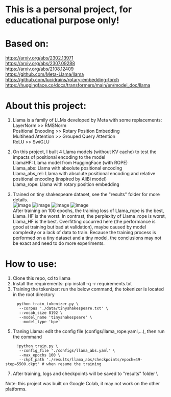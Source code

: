 # This is a personal project, for educational purpose only!

# Based on:
  https://arxiv.org/abs/2302.13971 \
  https://arxiv.org/abs/2307.09288 \
  https://arxiv.org/abs/2108.12409 \
  https://github.com/Meta-Llama/llama \
  https://github.com/lucidrains/rotary-embedding-torch \
  https://huggingface.co/docs/transformers/main/en/model_doc/llama

# About this project:
  1. Llama is a family of LLMs developed by Meta with some replacements: \
     LayerNorm >> RMSNorm \
     Positional Encoding >> Rotary Position Embedding \
     Multihead Attention >> Grouped Query Attention \
     ReLU >> SwiGLU

  2. On this project, I built 4 Llama models (without KV cache) to test the impacts of positional encoding to the model \
     LlamaHF: Llama model from HuggingFace (with ROPE) \
     Llama_abs: Llama with absolute positional encoding \
     Llama_abs_rel: Llama with absolute positional encoding and relative positional encoding (inspired by AliBi model) \
     Llama_rope: Llama with rotary position embedding

  3. Trained on tiny shakespeare dataset, see the "results" folder for more details. \
     ![image](https://github.com/tomsawyer0224/llama/assets/130035084/3ee9e3f9-a09a-47c7-9e7f-9f76d3aa9ff3)
     ![image](https://github.com/tomsawyer0224/llama/assets/130035084/55d77136-d19e-4335-8b67-5b9ccfd5ed9a)
     ![image](https://github.com/tomsawyer0224/llama/assets/130035084/c629c01a-b903-47a8-85de-99452d61f12f)
     ![image](https://github.com/tomsawyer0224/llama/assets/130035084/9c9c5591-6604-4439-85de-d1a3534c0409) \
     After training on 100 epochs, the training loss of Llama_rope is the best, Llama_HF is the worst. In contrast, the perplexity of Llama_rope is worst, Llama_HF is the best. Overfitting occurred here (the performance is good at training but bad at validation), maybe caused by model complexity or a lack of data to train. Because the training process is performed on a tiny dataset and a tiny model, the conclusions may not be exact and need to do more experiments.

# How to use:
  1. Clone this repo, cd to llama
  2. Install the requirements: pip install -q -r requirements.txt
  3. Training the tokenizer: run the below command, the tokenizer is located in the root directory
```
     python train_tokenizer.py \
      --corpus './data/tinyshakespeare.txt' \
      --vocab_size 8192 \
      --model_name 'tinyshakespeare' \
      --model_type 'bpe'
```
  5. Traning Llama: edit the config file (configs/llama_rope.yaml,...), then run the command
```
     !python train.py \
      --config_file './configs/llama_abs.yaml' \
      --max_epochs 100 \
      --ckpt_path './results/llama_abs/checkpoints/epoch=49-step=5500.ckpt' # when resume the training
```
  7. After training, logs and checkpoints will be saved to "results" folder \

Note: this project was built on Google Colab, it may not work on the other platforms.
     

     

     
     
  
